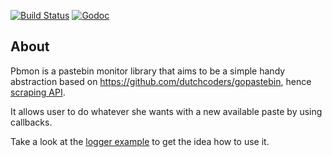 [![Build Status](https://travis-ci.org/ilyaglow/pbmon.svg?branch=master)](https://travis-ci.org/ilyaglow/pbmon)
[![Godoc](https://godoc.org/ilya.app/pbmon?status.svg)](http://godoc.org/ilya.app/pbmon)

About
-----

Pbmon is a pastebin monitor library that aims to be a simple handy abstraction
based on https://github.com/dutchcoders/gopastebin, hence
[scraping API](https://pastebin.com/doc_scraping_api).

It allows user to do whatever she wants with a new available paste by using
callbacks.

Take a look at the
[logger example](https://github.com/ilyaglow/pbmon/blob/master/examples/logger/logger.go)
to get the idea how to use it.
